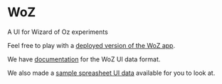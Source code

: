 # WoZ

A UI for Wizard of Oz experiments

Feel free to play with a [deployed version of the WoZ app](https://nld.ict.usc.edu/woz/). 

We have [documentation](https://nld.ict.usc.edu/woz/doc/) for the WoZ UI data format.

We also made a [sample spreasheet UI data](https://docs.google.com/spreadsheets/d/1xaWdhQboriqFU3YLDqe4GXFPRPaO9QGtYoR9ZKk8oOo) available for you to look at.



